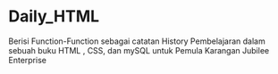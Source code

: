 # Daily_HTML
Berisi Function-Function sebagai catatan History Pembelajaran dalam sebuah buku HTML , CSS, dan mySQL untuk Pemula Karangan Jubilee Enterprise

